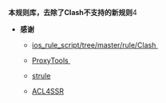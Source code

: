 **本规则库，去除了Clash不支持的新规则**4

- **感谢**
  - [ios_rule_script/tree/master/rule/Clash ](https://github.com/blackmatrix7/ios_rule_script/tree/master/rule/Clash)

  - [ProxyTools ](https://github.com/mphin/ProxyTools)

  - [strule](https://whatshub.top/strule)

  - [ACL4SSR](https://github.com/ACL4SSR/ACL4SSR)
